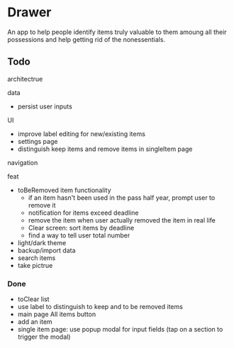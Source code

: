 # Drawer

An app to help people identify items truly valuable to them amoung all their possessions and help getting rid of the nonessentials.

## Todo

architectrue

data

- persist user inputs

UI

- improve label editing for new/existing items
- settings page
- distinguish keep items and remove items in singleItem page

navigation

feat

- toBeRemoved item functionality
  - if an item hasn't been used in the pass half year, prompt user to remove it
  - notification for items exceed deadline
  - remove the item when user actually removed the item in real life
  - Clear screen: sort items by deadline
  - find a way to tell user total number
- light/dark theme
- backup/import data
- search items
- take pictrue

### Done

- toClear list
- use label to distinguish to keep and to be removed items
- main page All items button
- add an item
- single item page: use popup modal for input fields (tap on a section to trigger the modal)
